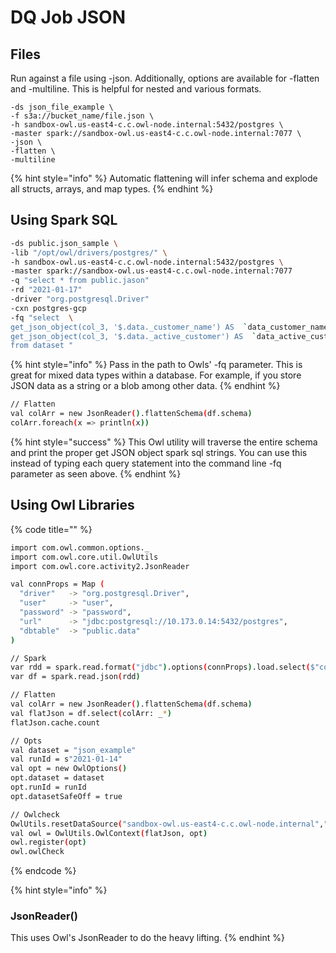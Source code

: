 # DQ Job JSON

## Files

Run against a file using -json.  Additionally, options are available for -flatten and -multiline.  This is helpful for nested and various formats.

```
-ds json_file_example \
-f s3a://bucket_name/file.json \
-h sandbox-owl.us-east4-c.c.owl-node.internal:5432/postgres \
-master spark://sandbox-owl.us-east4-c.c.owl-node.internal:7077 \
-json \
-flatten \
-multiline 
```

{% hint style="info" %}
Automatic flattening will infer schema and explode all structs, arrays, and map types.
{% endhint %}

## Using Spark SQL 

```bash
-ds public.json_sample \ 
-lib "/opt/owl/drivers/postgres/" \
-h sandbox-owl.us-east4-c.c.owl-node.internal:5432/postgres \
-master spark://sandbox-owl.us-east4-c.c.owl-node.internal:7077 
-q "select * from public.jason" 
-rd "2021-01-17" 
-driver "org.postgresql.Driver" 
-cxn postgres-gcp 
-fq "select  \
get_json_object(col_3, '$.data._customer_name') AS  `data_customer_name` , \
get_json_object(col_3, '$.data._active_customer') AS  `data_active_customer` , \
from dataset "  

```

{% hint style="info" %}
Pass in the path to Owls' -fq parameter.  This is great for mixed data types within a database.  For example, if you store JSON data as a string or a blob among other data.
{% endhint %}

```bash
// Flatten
val colArr = new JsonReader().flattenSchema(df.schema)
colArr.foreach(x => println(x))
```

{% hint style="success" %}
This Owl utility will traverse the entire schema and print the proper get JSON object spark sql strings.  You can use this instead of typing each query statement into the command line -fq parameter as seen above. 
{% endhint %}

## Using Owl Libraries

{% code title="" %}
```bash
import com.owl.common.options._
import com.owl.core.util.OwlUtils
import com.owl.core.activity2.JsonReader

val connProps = Map (
  "driver"   -> "org.postgresql.Driver",
  "user"     -> "user",
  "password" -> "password",
  "url"      -> "jdbc:postgresql://10.173.0.14:5432/postgres",
  "dbtable"  -> "public.data"
)

// Spark 
var rdd = spark.read.format("jdbc").options(connProps).load.select($"col_name").map(x=>x.toString()).rdd
var df = spark.read.json(rdd)

// Flatten
val colArr = new JsonReader().flattenSchema(df.schema)
val flatJson = df.select(colArr: _*)
flatJson.cache.count

// Opts
val dataset = "json_example"
val runId = s"2021-01-14"
val opt = new OwlOptions()
opt.dataset = dataset
opt.runId = runId
opt.datasetSafeOff = true

// Owlcheck
OwlUtils.resetDataSource("sandbox-owl.us-east4-c.c.owl-node.internal","5432/postgres","danielrice","owl123", spark)
val owl = OwlUtils.OwlContext(flatJson, opt)
owl.register(opt)
owl.owlCheck
```
{% endcode %}

{% hint style="info" %}
### JsonReader()

This uses Owl's JsonReader to do the heavy lifting. 
{% endhint %}

